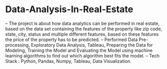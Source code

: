 # Data-Analysis-In-Real-Estate

– The project is about how data analytics can be performed in real estate, based on the data set containing the
features of the property like zip code, state, city, status and multiple different features, based on these features
the price of the property has to be predicted.
– Performed Data Pre-processing, Exploratory Data Analysis, Tableau, Preparing the Data for Modeling,
Training the Model and Evaluating the Model using machine learning algorithms to find out which algorithm
best fits the model.
– Tech Stack : Python, Pandas, Numpy, Tableau, Data Visualization.
